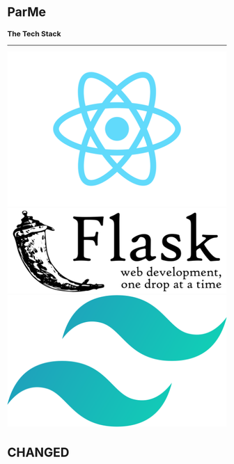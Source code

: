 # ParMe

### The Tech Stack

<hr>

![react](./readme_statics/react_logo.png)
<br>
![flask](./readme_statics/flask_logo.png)
<br>
![sql](./readme_statics/tailwind_logo.svg)
<br>

# CHANGED